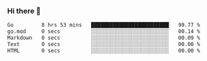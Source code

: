 ### Hi there 👋

<!--
**yeya24/yeya24** is a ✨ _special_ ✨ repository because its `README.md` (this file) appears on your GitHub profile.

Here are some ideas to get you started:

- 🔭 I’m currently working on ...
- 🌱 I’m currently learning ...
- 👯 I’m looking to collaborate on ...
- 🤔 I’m looking for help with ...
- 💬 Ask me about ...
- 📫 How to reach me: ...
- 😄 Pronouns: ...
- ⚡ Fun fact: ...
-->

<!--START_SECTION:waka-->

```txt
Go         8 hrs 53 mins   █████████████████████████   99.77 %
go.mod     0 secs          ░░░░░░░░░░░░░░░░░░░░░░░░░   00.14 %
Markdown   0 secs          ░░░░░░░░░░░░░░░░░░░░░░░░░   00.09 %
Text       0 secs          ░░░░░░░░░░░░░░░░░░░░░░░░░   00.00 %
HTML       0 secs          ░░░░░░░░░░░░░░░░░░░░░░░░░   00.00 %
```

<!--END_SECTION:waka-->
